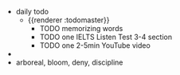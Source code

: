 - daily todo
	- {{renderer :todomaster}}
		- TODO memorizing words
		- TODO one IELTS Listen Test 3-4 section
		- TODO one 2-5min YouTube video
-
- arboreal, bloom, deny, discipline